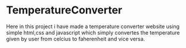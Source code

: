 # TemperatureConverter
Here in this project i have made a temperature converter website using simple html,css and javascript
which simply convertes the temperature given by user from celcius to faherenheit and vice versa.

